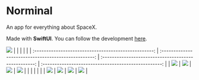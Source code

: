# Norminal
An app for everything about SpaceX.

Made with **SwiftUI**. You can follow the development [here](https://github.com/persello/norminal/projects/2).

![](Resources/Screenshots/iPad/App%20Store/01.png)
|                                                      |                                                      |                                                      |                                                      |
| :--------------------------------------------------: | :--------------------------------------------------: | :--------------------------------------------------: | :--------------------------------------------------: |
| ![](Resources/Screenshots/iPhone/App%20Store/11.png) | ![](Resources/Screenshots/iPhone/App%20Store/12.png) | ![](Resources/Screenshots/iPhone/App%20Store/13.png) | ![](Resources/Screenshots/iPhone/App%20Store/14.png) |
|                                                      |                                                      |                                                      |                                                      |
| ![](Resources/Screenshots/iPhone/App%20Store/15.png) | ![](Resources/Screenshots/iPhone/App%20Store/16.png) | ![](Resources/Screenshots/iPhone/App%20Store/17.png) | ![](Resources/Screenshots/iPhone/App%20Store/18.png) |
